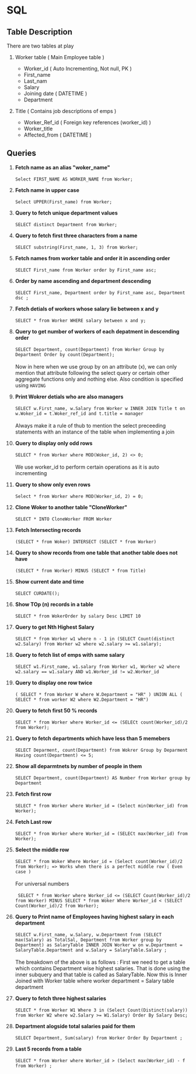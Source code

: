 # SQL

## Table Description 

There are two tables at play 
1. Worker table ( Main Employee table )
   - Worker_id ( Auto Incrementing, Not null, PK )
   - First_name
   - Last_nam
   - Salary
   - Joining date ( DATETIME )
   - Department 

2. Title ( Contains job descriptions of emps )
   - Worker_Ref_id ( Foreign key references (worker_id) )
   - Worker_title  
   - Affected_from ( DATETIME )

## Queries 

1. **Fetch name as an alias "woker_name"** <br/><br/>
```Select FIRST_NAME AS WORKER_NAME from Worker; ```

2. **Fetch name in upper case** <br/><br/>
```Select UPPER(First_name) from Worker; ```

3. **Query to fetch unique department values** <br/><br/>
```SELECT distinct Department from Worker;  ```

4. **Query to fetch first three characters from a name** <br/><br/>
```SELECT substring(First_name, 1, 3) from Worker;  ```

5. **Fetch names from worker table and order it in ascending order** <br/><br/>
```SELECT First_name from Worker order by First_name asc;  ```

6. **Order by name ascending and department descending** <br/><br/>
```SELECT First_name, Department order by First_name asc, Department dsc ; ```

7. **Fetch detials of workers whose salary lie between x and y** <br/><br/>
```SELECT * from Worker WHERE salary between x and y;  ```

8. **Query to get number of workers of each depatment in descending order** <br/><br/>
```SELECT Department, count(Department) from Worker Group by Department Order by count(Department); ```
<br/><br/>
Now in here when we use group by on an attribute (x), we can only mention that attribute following the select query or certain other aggregate functions only and nothing else. Also condition is specified using ```HAVING```

9. **Print Wokrer detials who are also managers** <br/><br/>
```SELECT w.First_name, w.Salary from Worker w INNER JOIN Title t on w.Woker_id = t.Woker_ref_id and t.title = manager  ```
<br/><br/>
Always make it a rule of thub to mention the select preceeding statements with an instance of the table when implementing a join

10. **Query to display only odd rows** <br/><br/>
```SELECT * from Worker where MOD(Woker_id, 2) <> 0;  ```
<br/><br/>
We use worker_id to perform certain operations as it is auto incrementing

11. **Query to show only even rows** <br/><br/>
```Select * from Worker where MOD(Worker_id, 2) = 0;  ```

12. **Clone Woker to another table "CloneWorker"** <br/><br/>
```SELECT * INTO CloneWorker FROM Worker  ```

13. **Fetch Intersecting records** <br/><br/>
```(SELECT * from Woker) INTERSECT (SELECT * from Worker)  ```

14. **Query to show records from one table that another table does not have** <br/><br/>
```(SELECT * from Worker) MINUS (SELECT * from Title) ```

15. **Show current date and time** <br/><br/>
```SELECT CURDATE();```

16. **Show TOp (n) records in a table** <br/><br/>
```SELECT * from WokerOrder by salary Desc LIMIT 10 ```

17. **Query to get Nth Highest Salary** <br/><br/>
```SELECT * from Worker w1 where n - 1 in (SELECT Count(distinct w2.Salary) from Worker w2 where w2.salary >= w1.salary); ```

18. **Query to fetch list of emps with same salary** <br/><br/>
```SELECT w1.First_name, w1.salary from Worker w1, Worker w2 where w2.salary == w1.salary AND w1.Worker_id != w2.Worker_id```

19. **Query to display one row twice** <br/><br/>
```( SELECT * from Worker W where W.Department = "HR" ) UNION ALL ( SELECT * from worker W2 where W2.Department = "HR")```

20. **Query to fetch first 50 % records** <br/><br/>
```SELECT * from Worker where Worker_id <= (SELECt count(Worker_id)/2 from Worker);```

21. **Query to fetch departments which have less than 5 memebers** <br/><br/>
```SELECT Deparment, count(Department) from Wokrer Group by Deparment Having count(Department) <= 5;```

22. **Show all deparmtnets by number of people in them** <br/><br/>
```SELECT Department, count(Department) AS Number from Worker group by Department```

23. **Fetch first row** <br/><br/>
```SELECT * from Worker where Worker_id = (Select min(Worker_id) from Worker);```

24. **Fetch Last row** <br/><br/>
```SELECT * from Worker where Worker_id = (SELECt max(Worker_id) from Worker); ```

25. **Select the middle row** <br/><br/>
```SELECT * from Woker Where Worker_id = (Select count(Worker_id)/2 from Worker); => Works when there is a perfect middle row ( Even case )``` 
<br/><br/>
For universal numbers 
<br/><br/>
``` SELECT * from Worker where Worker_id <= (SELECT Count(Worker_id)/2 from Worker) MINUS SELECT * from Woker Where Worker_id < (SELECT Count(Worker_id)/2 from Worker);```

26. **Query to Print name of Employees having highest salary in each department** <br/><br/>
```SELECT w.First_name, w.Salary, w.Department from (SELECT max(Salary) as TotalSal, Department from Worker group by Department) as SalaryTable INNER JOIN Worker w on w.Department = SalaryTable.Department and w.Salary = SalaryTable.Salary ;```
<br/><br/>
The breakdown of the above is as follows : First we need to get a table which contains Department wise highest salaries. That is done using the inner subquery and that table is called as SalaryTable. Now this is Inner Joined with Worker table where worker department = Salary table department 

27. **Query to fetch three highest salaries** <br/><br/>
```SELECT * from Worker W1 Where 3 in (Select Count(Distinct(salary)) from Worker W2 where w2.Salary >= W1.Salary) Order By Salary Desc;```

28. **Department alogside total salaries paid for them** <br/><br/>
```SELECT Department, Sum(salary) from Worker Order By Department ; ```

29. **Last 5 records from a table** <br/><br/>
```SELECT * from Worker where Worker_id > (Select max(Worker_id) - f from Worker) ; ```
